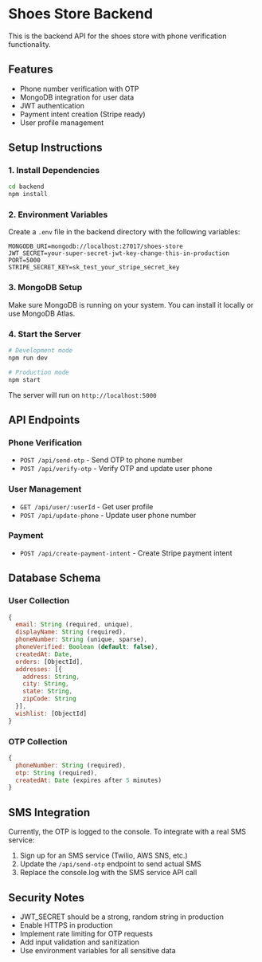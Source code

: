 # Shoes Store Backend

This is the backend API for the shoes store with phone verification functionality.

## Features

- Phone number verification with OTP
- MongoDB integration for user data
- JWT authentication
- Payment intent creation (Stripe ready)
- User profile management

## Setup Instructions

### 1. Install Dependencies

```bash
cd backend
npm install
```

### 2. Environment Variables

Create a `.env` file in the backend directory with the following variables:

```env
MONGODB_URI=mongodb://localhost:27017/shoes-store
JWT_SECRET=your-super-secret-jwt-key-change-this-in-production
PORT=5000
STRIPE_SECRET_KEY=sk_test_your_stripe_secret_key
```

### 3. MongoDB Setup

Make sure MongoDB is running on your system. You can install it locally or use MongoDB Atlas.

### 4. Start the Server

```bash
# Development mode
npm run dev

# Production mode
npm start
```

The server will run on `http://localhost:5000`

## API Endpoints

### Phone Verification

- `POST /api/send-otp` - Send OTP to phone number
- `POST /api/verify-otp` - Verify OTP and update user phone

### User Management

- `GET /api/user/:userId` - Get user profile
- `POST /api/update-phone` - Update user phone number

### Payment

- `POST /api/create-payment-intent` - Create Stripe payment intent

## Database Schema

### User Collection
```javascript
{
  email: String (required, unique),
  displayName: String (required),
  phoneNumber: String (unique, sparse),
  phoneVerified: Boolean (default: false),
  createdAt: Date,
  orders: [ObjectId],
  addresses: [{
    address: String,
    city: String,
    state: String,
    zipCode: String
  }],
  wishlist: [ObjectId]
}
```

### OTP Collection
```javascript
{
  phoneNumber: String (required),
  otp: String (required),
  createdAt: Date (expires after 5 minutes)
}
```

## SMS Integration

Currently, the OTP is logged to the console. To integrate with a real SMS service:

1. Sign up for an SMS service (Twilio, AWS SNS, etc.)
2. Update the `/api/send-otp` endpoint to send actual SMS
3. Replace the console.log with the SMS service API call

## Security Notes

- JWT_SECRET should be a strong, random string in production
- Enable HTTPS in production
- Implement rate limiting for OTP requests
- Add input validation and sanitization
- Use environment variables for all sensitive data 